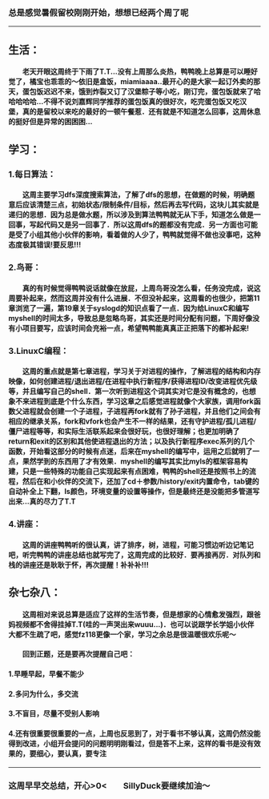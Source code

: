 ### 总是感觉暑假留校刚刚开始，想想已经两个周了呢
----------
## 生活：
#### 　　老天开眼这周终于下雨了T.T...没有上周那么炎热，鸭鸭晚上总算是可以睡好觉了，橘宝也乖乖的～依旧是盒饭，miamiaaaa..最开心的是大家一起订外卖的那天，蛋包饭迟迟不来，饿到炸裂又订了汉堡粽子等小吃，刚订完，蛋包饭就来了哈哈哈哈哈...不得不说刘嘉辉同学推荐的蛋包饭真的很好次，吃完蛋包饭又吃汉堡，真的是留校以来吃的最好的一顿午餐惹．还有就是不知道怎么回事，这周休息的挺好但是异常的困困困...
## 学习：
### 1.每日算法：
#### 　　这周主要学习dfs深度搜索算法，了解了dfs的思想，在做题的时候，明确题意后应该清楚三点，初始状态/限制条件/目标，然后再去写代码，这块儿其实就是递归的思想．因为总是做水题，所以涉及到算法鸭鸭就无从下手，知道怎么做是一回事，写起代码又是另一回事了．所以这周dfs的题都没有完成．另一方面也可能是受了小组其他小伙伴的影响，看着做的人少了，鸭鸭就觉得不做也没事吧，这种态度极其错误!要反思!!!
### 2.鸟哥：
#### 　　真的有时候觉得鸭鸭说话就像在放屁，上周鸟哥没怎么看，任务没完成，说这周要补起来，然而这周并没有什么进展．不但没补起来，这周看的也很少，把第11章浏览了一遍，第19章关于syslogd的知识点看了一点．因为给LinuxC和编写myshell的时间太多，导致总是忽略鸟哥，其实还是时间分配有问题，下周好像没有小项目要写，应该时间会充裕一点，希望鸭鸭能真真正正把落下的都补起来!
### 3.LinuxC编程：
#### 　　这周的重点就是第七章进程，学习关于对进程的操作，了解进程的结构和内存映像，如何创建进程/退出进程/在进程中执行新程序/获得进程ID/改变进程优先级等，并且编写自己的shell．第一次听到进程这个词其实对它是没有概念的，也想象不来进程到底是个什么东西，学习这章之后感觉进程就像个大家族，调用fork函数父进程就会创建一个子进程，子进程再fork就有了孙子进程，并且他们之间会有相应的继承关系，fork和vfork也会产生不一样的结果，还有守护进程/孤儿进程/僵尸进程等等，和实际生活联系起来会很好玩，也很好理解；也更加明确了return和exit的区别和其他使进程退出的方法；以及执行新程序exec系列的几个函数，开始看这部分的时候有点迷，后来在myshell的编写中，运用之后就明了一点，果然学到的东西用了才有效果．myshell的编写其实比myls的框架容易构建，只是一些特殊的功能自己实现起来有点困难，鸭鸭的shell还是按照书上的流程，然后在和小伙伴的交流下，还加了cd＋参数/history/exit内置命令，tab键的自动补全上下翻，ls颜色，环境变量的设置等操作，但是最终还是没能把多管道写出来...真的尽力了T.T
### 4.讲座：
#### 　　这周的讲座鸭鸭听的很认真，讲了排序，树，进程，可能习惯边听边记笔记吧，听完鸭鸭的讲座总结也就写完了，这周完成的比较好．要再接再厉．对队列和栈的讲座还是耿耿于怀，再次提醒！补补补!!!
## 杂七杂八：
#### 　　这周相对来说总算是适应了这样的生活节奏，但是想家的心情愈发强烈，跟爸妈视频都不舍得挂掉T.T(哇的一声哭出来wuuu...)．也可以说跟学长学姐小伙伴大都不生疏了吧，感觉fz118更像一个家，学习之余总是很温暖很欢乐呢～
#### 　　回到正题，还是要再次提醒自己吧：
#### 1.早睡早起，早餐不能少
#### 2.多问为什么，多交流
#### 3.不盲目，尽量不受别人影响
#### 4.还有很重要很重要的一点，上周也反思到了，对于看书不够认真，这周仍然没能得到改进，小组开会提问的问题明明刚看过，但是答不上来，这样的看书是没有效果的，要细心，要认真，要专注
----------
### 这周早早交总结，开心>0<　　SillyDuck要继续加油～
